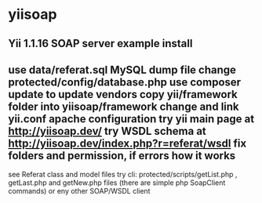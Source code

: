 # yiisoap
Yii 1.1.16 SOAP server example
install
------
use data/referat.sql MySQL dump file
change protected/config/database.php
use composer update to update vendors
copy yii/framework folder into yiisoap/framework
change and link yii.conf apache configuration
try yii main page at http://yiisoap.dev/
try WSDL schema at http://yiisoap.dev/index.php?r=referat/wsdl
fix folders and permission, if errors
how it works
------
see Referat class and model files
try cli: protected/scripts/getList.php , getLast.php and getNew.php files 
(there are simple php SoapClient commands) or eny other SOAP/WSDL client
